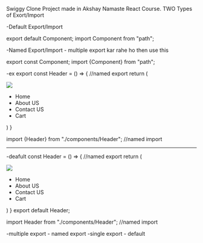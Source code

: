 Swiggy Clone Project made in Akshay Namaste React Course.
TWO Types of Exort/Import

-Default Export/Import

export default Component;
import Component from "path";

-Named Export/Import - multiple export kar rahe ho then use this

export const Component;
import {Component} from "path";

-ex
export const Header = () => { //named export
return (

<div className="header">
<div className="logo-container">
<img className="logo" src={LOGO_URL} />
</div>
<div className="nav-items">
<ul>
<li>Home</li>
<li>About US</li>
<li>Contact US</li>
<li>Cart</li>
</ul>
</div>
</div>
)
}

import {Header} from "./components/Header"; //named import

---

-deafult
const Header = () => { //named export
return (

<div className="header">
<div className="logo-container">
<img className="logo" src={LOGO_URL} />
</div>
<div className="nav-items">
<ul>
<li>Home</li>
<li>About US</li>
<li>Contact US</li>
<li>Cart</li>
</ul>
</div>
</div>
)
}
export default Header;

import Header from "./components/Header"; //named import

-multiple export - named export
-single export - default
